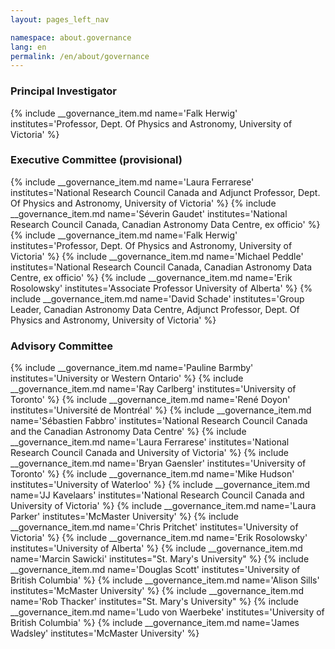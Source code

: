 ```yaml
---
layout: pages_left_nav

namespace: about.governance
lang: en
permalink: /en/about/governance
---
```


<!-- Content start -->

<h3>Principal Investigator</h3>
{% include __governance_item.md name='Falk Herwig' institutes='Professor, Dept. Of Physics and Astronomy, University of Victoria' %}

<h3>Executive Committee (provisional)</h3>
{% include __governance_item.md name='Laura Ferrarese' institutes='National Research Council Canada and Adjunct Professor, Dept. Of Physics and Astronomy, University of Victoria' %}
{% include __governance_item.md name='Séverin Gaudet' institutes='National Research Council Canada, Canadian Astronomy Data Centre, ex officio' %}
{% include __governance_item.md name='Falk Herwig' institutes='Professor, Dept. Of Physics and Astronomy, University of Victoria' %}
{% include __governance_item.md name='Michael Peddle' institutes='National Research Council Canada, Canadian Astronomy Data Centre, ex officio' %}
{% include __governance_item.md name='Erik Rosolowsky' institutes='Associate Professor University of Alberta' %}
{% include __governance_item.md name='David Schade' institutes='Group Leader, Canadian Astronomy Data Centre, Adjunct Professor, Dept. Of Physics and Astronomy, University of Victoria' %}


<h3>Advisory Committee</h3>
{% include __governance_item.md name='Pauline Barmby' institutes='University or Western Ontario' %}
{% include __governance_item.md name='Ray Carlberg' institutes='University of Toronto' %}
{% include __governance_item.md name='René Doyon' institutes='Université de Montréal' %}
{% include __governance_item.md name='Sébastien Fabbro' institutes='National Research Council Canada and the Canadian Astronomy Data Centre' %}
{% include __governance_item.md name='Laura Ferrarese' institutes='National Research Council Canada and University of Victoria' %}
{% include __governance_item.md name='Bryan Gaensler' institutes='University of Toronto' %}
{% include __governance_item.md name='Mike Hudson' institutes='University of Waterloo' %}
{% include __governance_item.md name='JJ Kavelaars' institutes='National Research Council Canada and University of Victoria' %}
{% include __governance_item.md name='Laura Parker' institutes='McMaster University' %}
{% include __governance_item.md name='Chris Pritchet' institutes='University of Victoria' %}
{% include __governance_item.md name='Erik Rosolowsky' institutes='University of Alberta' %}
{% include __governance_item.md name='Marcin Sawicki' institutes="St. Mary's University" %}
{% include __governance_item.md name='Douglas Scott' institutes='University of British Columbia' %}
{% include __governance_item.md name='Alison Sills' institutes='McMaster University' %}
{% include __governance_item.md name='Rob Thacker' institutes="St. Mary's University" %}
{% include __governance_item.md name='Ludo von Waerbeke' institutes='University of British Columbia' %}
{% include __governance_item.md name='James Wadsley' institutes='McMaster University' %}


<!-- Content end -->

